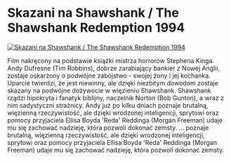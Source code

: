 Skazani na Shawshank / The Shawshank Redemption 1994 
=============
[![Skazani na Shawshank / The Shawshank Redemption 1994 ](http://vidos.pl/images/player.gif)](http://vidos.pl/skazani-na-shawshank-the-shawshank-redemption-1994)

 Film nakręcony na podstawie książki mistrza horrorów Stephena Kinga. Andy Dufresne (Tim Robbins), dobrze zarabiający bankier z Nowej Anglii, zostaje oskarżony o podwójne zabójstwo - swojej żony i jej kochanka. Uparcie twierdzi, że jest niewinny, ale dzięki niezbitym dowodom zostaje skazany na podwójne dożywocie w więzieniu Shawshank. Shawshank rządzi hipokryta i fanatyk biblijny, naczelnik Norton (Bob Gunton), a wraz z nim sadystyczni strażnicy. Andy już po kilku dniach poznaje brutalną, więzienną rzeczywistość, ale dzięki wrodzonej inteligencji, sprytowi oraz pomocy przyjaciela Ellisa Boyda 'Reda' Reddinga (Morgan Freeman) udaje mu się zachować nadzieję, która pozwoli dokonać zemsty.   ... poznaje brutalną, więzienną rzeczywistość, ale dzięki wrodzonej inteligencji, sprytowi oraz pomocy przyjaciela Ellisa Boyda 'Reda' Reddinga (Morgan Freeman) udaje mu się zachować nadzieję, która pozwoli dokonać zemsty.
